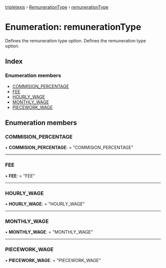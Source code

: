 [tripletexjs](../README.md) › [RemunerationType](../modules/remunerationtype.md) › [remunerationType](remunerationtype.remunerationtype-1.md)

# Enumeration: remunerationType

Defines the remuneration type option.
Defines the remuneration type option.

## Index

### Enumeration members

* [COMMISION_PERCENTAGE](remunerationtype.remunerationtype-1.md#commision_percentage)
* [FEE](remunerationtype.remunerationtype-1.md#fee)
* [HOURLY_WAGE](remunerationtype.remunerationtype-1.md#hourly_wage)
* [MONTHLY_WAGE](remunerationtype.remunerationtype-1.md#monthly_wage)
* [PIECEWORK_WAGE](remunerationtype.remunerationtype-1.md#piecework_wage)

## Enumeration members

###  COMMISION_PERCENTAGE

• **COMMISION_PERCENTAGE**: = "COMMISION_PERCENTAGE"

___

###  FEE

• **FEE**: = "FEE"

___

###  HOURLY_WAGE

• **HOURLY_WAGE**: = "HOURLY_WAGE"

___

###  MONTHLY_WAGE

• **MONTHLY_WAGE**: = "MONTHLY_WAGE"

___

###  PIECEWORK_WAGE

• **PIECEWORK_WAGE**: = "PIECEWORK_WAGE"
